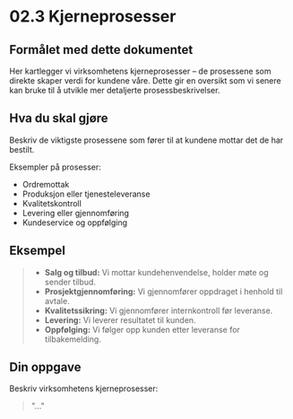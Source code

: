 # 02.3 Kjerneprosesser

## Formålet med dette dokumentet

Her kartlegger vi virksomhetens kjerneprosesser – de prosessene som direkte skaper verdi for kundene våre. Dette gir en oversikt som vi senere kan bruke til å utvikle mer detaljerte prosessbeskrivelser.

## Hva du skal gjøre

Beskriv de viktigste prosessene som fører til at kundene mottar det de har bestilt.

Eksempler på prosesser:
- Ordremottak
- Produksjon eller tjenesteleveranse
- Kvalitetskontroll
- Levering eller gjennomføring
- Kundeservice og oppfølging

## Eksempel

> - **Salg og tilbud:** Vi mottar kundehenvendelse, holder møte og sender tilbud.
> - **Prosjektgjennomføring:** Vi gjennomfører oppdraget i henhold til avtale.
> - **Kvalitetssikring:** Vi gjennomfører internkontroll før leveranse.
> - **Levering:** Vi leverer resultatet til kunden.
> - **Oppfølging:** Vi følger opp kunden etter leveranse for tilbakemelding.

## Din oppgave

Beskriv virksomhetens kjerneprosesser:

> "..."

